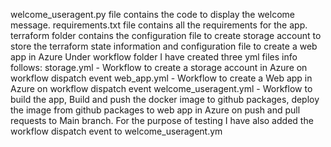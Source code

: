 welcome_useragent.py file contains the code to display the welcome message.
requirements.txt file contains all the requirements for the app.
terraform folder contains the configuration file to create storage account to store the terraform state information and configuration file to create a web app in Azure
Under workflow folder I have created three yml files info follows:
storage.yml - Workflow to create a storage account in Azure on workflow dispatch event
web_app.yml - Workflow to create a Web app in Azure on workflow dispatch event
welcome_useragent.yml - Workflow to build the app, Build and push the docker image to github packages, deploy the image from github packages to web app in Azure on push and pull requests to Main branch. 
For the purpose of testing I have also added the workflow dispatch event to welcome_useragent.ym
